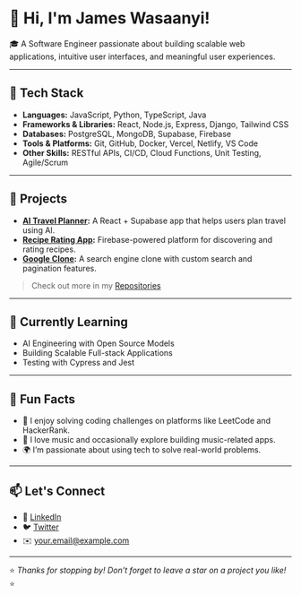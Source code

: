 # 👋 Hi, I'm James Wasaanyi!

🎓 A Software Engineer passionate about building scalable web applications, intuitive user interfaces, and meaningful user experiences.

---

## 🧰 Tech Stack

- **Languages:** JavaScript, Python, TypeScript, Java  
- **Frameworks & Libraries:** React, Node.js, Express, Django, Tailwind CSS  
- **Databases:** PostgreSQL, MongoDB, Supabase, Firebase  
- **Tools & Platforms:** Git, GitHub, Docker, Vercel, Netlify, VS Code  
- **Other Skills:** RESTful APIs, CI/CD, Cloud Functions, Unit Testing, Agile/Scrum  

---

## 🚀 Projects

- **[AI Travel Planner](https://github.com/yourusername/ai-travel-planner):** A React + Supabase app that helps users plan travel using AI.
- **[Recipe Rating App](https://github.com/yourusername/recipe-app):** Firebase-powered platform for discovering and rating recipes.
- **[Google Clone](https://github.com/yourusername/google-clone):** A search engine clone with custom search and pagination features.

> Check out more in my [Repositories](https://github.com/wasaanyi?tab=repositories)

---

## 🌱 Currently Learning

- AI Engineering with Open Source Models  
- Building Scalable Full-stack Applications  
- Testing with Cypress and Jest  

---

## 🧠 Fun Facts

- 🧩 I enjoy solving coding challenges on platforms like LeetCode and HackerRank.  
- 🎵 I love music and occasionally explore building music-related apps.  
- 🌍 I’m passionate about using tech to solve real-world problems.

---

## 📫 Let's Connect

- 💼 [LinkedIn](https://linkedin.com/in/yourusername)  
- 🐦 [Twitter](https://twitter.com/yourhandle)  
- ✉️ your.email@example.com  

---

⭐️ *Thanks for stopping by! Don’t forget to leave a star on a project you like!* ⭐️


<!--
**Wasaanyi/wasaanyi** is a ✨ _special_ ✨ repository because its `README.md` (this file) appears on your GitHub profile.

Here are some ideas to get you started:

- 🔭 I’m currently working on ...
- 🌱 I’m currently learning ...
- 👯 I’m looking to collaborate on ...
- 🤔 I’m looking for help with ...
- 💬 Ask me about ...
- 📫 How to reach me: ...
- 😄 Pronouns: ...
- ⚡ Fun fact: ...
-->
